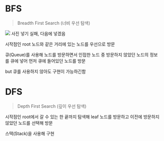 # BFS

> Breadth First Search (너비 우선 탐색)

<img src= "Algorithm_Notes/dfs_ex.jpeg"></img>
사진 넣기 실패, 다음에 넣겠음

시작점인 root 노드와 같은 거리에 있는 노드를 우선으로 방문

큐(Queue)를 사용해 노드를 방문하면서 인접한 노드 중 방문하지 않았던 노드의 정보를 큐에 넣어 먼저 큐에 들어있던 노드를 방문

but 큐를 사용하지 않아도 구현이 가능하긴함

# DFS

> Depth First Search (깊이 우선 탐색)

시작점인 root에서 갈 수 있는 한 끝까지 탐색해 leaf 노드를 방문하고 이전에 방문하지 않았던 노드를 선택해 방문

스택(Stack)을 사용해 구현
